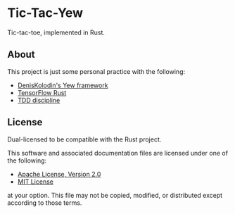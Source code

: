 # Tic-Tac-Yew
Tic-tac-toe, implemented in Rust.

## About
This project is just some personal practice with the following:
- [DenisKolodin's Yew framework](https://github.com/DenisKolodin/yew)
- [TensorFlow Rust](https://github.com/tensorflow/rust)
- [TDD discipline](https://www.codecademy.com/articles/tdd-red-green-refactor)

## License
Dual-licensed to be compatible with the Rust project.

This software and associated documentation files are licensed under one of the
following:

- [Apache License, Version 2.0](https://www.apache.org/licenses/LICENSE-2.0)
- [MIT License](https://opensource.org/licenses/MIT)

at your option. This file may not be copied, modified, or distributed except
according to those terms.
